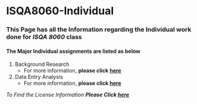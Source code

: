 # ISQA8060-Individual

### This Page has all the Information regarding the Individual work done for _**ISQA 8060**_ class
#### The Major Individual assignments are listed as below

 1. Background Research 
     * For more information, **please click [here](https://github.com/shashankpatibandla/ISQA8060Individual/tree/master/Background%20Research)** 
 2. Data Entry Analysis  
     * For more information, **please click [here](www.google.com)**

_To Find the License Information **Please Click [here](https://github.com/shashankpatibandla/ISQA8060-Individual/blob/master/LICENSE)**_

